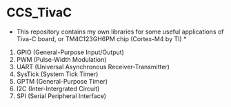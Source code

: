 # CCS_TivaC

* This repository contains my own libraries for some useful applications of Tiva-C board, or TM4C123GH6PM chip (Cortex-M4 by TI) *

1. GPIO (General-Purpose Input/Output)
2. PWM (Pulse-Width Modulation)
3. UART (Universal Asynchronous Receiver-Transmitter)
4. SysTick (System Tick Timer)
5. GPTM (General-Purpose Timer)
6. I2C (Inter-Intergrated Circuit)
7. SPI (Serial Peripheral Interface)